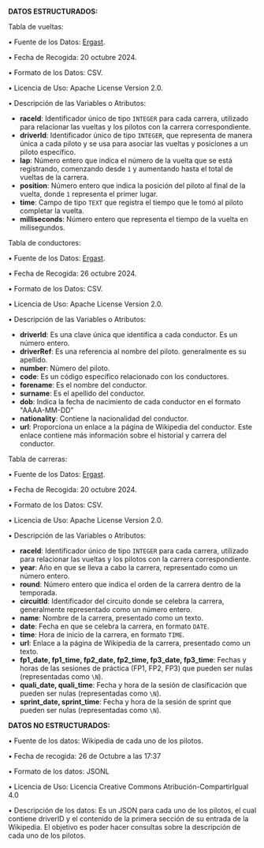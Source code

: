 **DATOS ESTRUCTURADOS:**

Tabla de vueltas:

• Fuente de los Datos: [Ergast](https://ergast.com/mrd/).

• Fecha de Recogida: 20 octubre 2024.

• Formato de los Datos: CSV.

• Licencia de Uso:    Apache License Version 2.0.

• Descripción de las Variables o Atributos: 

- **raceId**: Identificador único de tipo `INTEGER` para cada carrera, utilizado para relacionar las vueltas y los pilotos con la carrera correspondiente.
- **driverId**: Identificador único de tipo `INTEGER`, que representa de manera única a cada piloto y se usa para asociar las vueltas y posiciones a un piloto específico.
- **lap**: Número entero que indica el número de la vuelta que se está registrando, comenzando desde `1` y aumentando hasta el total de vueltas de la carrera.
- **position**: Número entero que indica la posición del piloto al final de la vuelta, donde `1` representa el primer lugar.
- **time**: Campo de tipo `TEXT` que registra el tiempo que le tomó al piloto completar la vuelta.
- **milliseconds**: Número entero que representa el tiempo de la vuelta en milisegundos.

Tabla de conductores:

• Fuente de los Datos: [Ergast](https://ergast.com/mrd/).

• Fecha de Recogida: 26 octubre 2024.

• Formato de los Datos: CSV.

• Licencia de Uso:    Apache License Version 2.0.

• Descripción de las Variables o Atributos: 

- **driverId**: Es una clave única que identifica a cada conductor. Es un número entero.
- **driverRef**: Es una referencia al nombre del piloto. generalmente es su apellido.
- **number**: Número del piloto.
- **code**: Es un código específico relacionado con los conductores.
- **forename**: Es el nombre del conductor.
- **surname**: Es el apellido del conductor.
- **dob**: Indica la fecha de nacimiento de cada conductor en el formato "AAAA-MM-DD"
- **nationality**: Contiene la nacionalidad del conductor. 
- **url**: Proporciona un enlace a la página de Wikipedia del conductor. Este enlace contiene más información sobre el historial y carrera del conductor.

Tabla de carreras:

• Fuente de los Datos: [Ergast](https://ergast.com/mrd/).

• Fecha de Recogida: 20 octubre 2024.

• Formato de los Datos: CSV.

• Licencia de Uso:    Apache License Version 2.0.

• Descripción de las Variables o Atributos: 

- **raceId**: Identificador único de tipo `INTEGER` para cada carrera, utilizado para relacionar las vueltas y los pilotos con la carrera correspondiente.
- **year**: Año en que se lleva a cabo la carrera, representado como un número entero.
- **round**: Número entero que indica el orden de la carrera dentro de la temporada.
- **circuitId**: Identificador del circuito donde se celebra la carrera, generalmente representado como un número entero.
- **name**: Nombre de la carrera, presentado como un texto.
- **date**: Fecha en que se celebra la carrera, en formato `DATE`.
- **time**: Hora de inicio de la carrera, en formato `TIME`.
- **url**: Enlace a la página de Wikipedia de la carrera, presentado como un texto.
- **fp1_date, fp1_time, fp2_date, fp2_time, fp3_date, fp3_time**: Fechas y horas de las sesiones de práctica (FP1, FP2, FP3) que pueden ser nulas (representadas como `\N`).
- **quali_date, quali_time**: Fecha y hora de la sesión de clasificación que pueden ser nulas (representadas como `\N`).
- **sprint_date, sprint_time**: Fecha y hora de la sesión de sprint que pueden ser nulas (representadas como `\N`).


**DATOS NO ESTRUCTURADOS:**

• Fuente de los datos: Wikipedia de cada uno de los pilotos.

• Fecha de recogida: 26 de Octubre a las 17:37

• Formato de los datos: JSONL

• Licencia de Uso: Licencia Creative Commons Atribución-CompartirIgual 4.0

• Descripción de los datos: Es un JSON para cada uno de los pilotos, el cual contiene driverID y el contenido de la primera sección de su entrada de la Wikipedia. El objetivo es poder hacer consultas sobre la descripción de cada uno de los pilotos.

